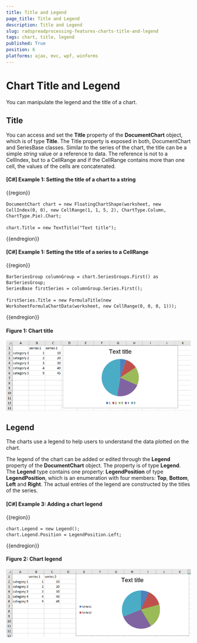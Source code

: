 ```yaml
---
title: Title and Legend
page_title: Title and Legend
description: Title and Legend
slug: radspreadprocessing-features-charts-title-and-legend
tags: chart, title, legend
published: True
position: 6
platforms: ajax, mvc, wpf, winforms
---
```


# Chart Title and Legend

You can manipulate the legend and the title of a chart.

## Title

You can access and set the **Title** property of the **DocumentChart** object, which is of type **Title**. The Title property is exposed in both, DocumentChart and SeriesBase classes. Similar to the series of the chart, the title can be a simple *string* value or a reference to data. The reference is not to a CellIndex, but to a CellRange and if the CellRange contains more than one cell, the values of the cells are concatenated.

#### [C#] Example 1: Setting the title of a chart to a string

{{region}}
	
	DocumentChart chart = new FloatingChartShape(worksheet, new CellIndex(0, 0), new CellRange(1, 1, 5, 2), ChartType.Column, ChartType.Pie).Chart;
	
	chart.Title = new TextTitle("Text title");

{{endregion}}


#### [C#] Example 1: Setting the title of a series to a CellRange

{{region}}
	
	BarSeriesGroup columnGroup = chart.SeriesGroups.First() as BarSeriesGroup;
	SeriesBase firstSeries = columnGroup.Series.First();
	
	firstSeries.Title = new FormulaTitle(new WorksheetFormulaChartData(worksheet, new CellRange(0, 0, 0, 1)));

{{endregion}}

#### Figure 1: Chart title
![](images/SpreadProcessing-Features-ChartTitle_1.png)


## Legend

The charts use a legend to help users to understand the data plotted on the chart. 

The legend of the chart can be added or edited through the **Legend** property of the **DocumentChart** object. The property is of type **Legend**. The **Legend** type contains one property: **LegendPosition** of type **LegendPosition**, which is an enumeration with four members: **Top**, **Bottom**, **Left** and **Right**. The actual entries of the legend are constructed by the titles of the series.

#### [C#] Example 3: Adding a chart legend
{{region}}

	chart.Legend = new Legend();
	chart.Legend.Position = LegendPosition.Left;
{{endregion}}

#### Figure 2: Chart legend
![](images/SpreadProcessing-Features-ChartLegend_1.png)